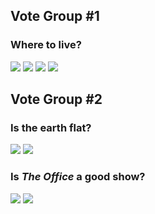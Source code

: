 ## Vote Group #1
### Where to live?
[![](https://api.gh-polls.com/poll/01D936WHX5QTBDG69XXQ42BAG1/The%20Quad)](https://api.gh-polls.com/poll/01D936WHX5QTBDG69XXQ42BAG1/The%20Quad/vote)
[![](https://api.gh-polls.com/poll/01D936WHX5QTBDG69XXQ42BAG1/Hill)](https://api.gh-polls.com/poll/01D936WHX5QTBDG69XXQ42BAG1/Hill/vote)
[![](https://api.gh-polls.com/poll/01D936WHX5QTBDG69XXQ42BAG1/Domus)](https://api.gh-polls.com/poll/01D936WHX5QTBDG69XXQ42BAG1/Domus/vote)
[![](https://api.gh-polls.com/poll/01D936WHX5QTBDG69XXQ42BAG1/Van%20Pelt)](https://api.gh-polls.com/poll/01D936WHX5QTBDG69XXQ42BAG1/Van%20Pelt/vote)

## Vote Group #2
### Is the earth flat?
[![](https://api.gh-polls.com/poll/01D93704VG74JB5GZ2R2H5TXNN/Yea)](https://api.gh-polls.com/poll/01D93704VG74JB5GZ2R2H5TXNN/Yea/vote)
[![](https://api.gh-polls.com/poll/01D93704VG74JB5GZ2R2H5TXNN/Nay)](https://api.gh-polls.com/poll/01D93704VG74JB5GZ2R2H5TXNN/Nay/vote)
### Is *The Office* a good show?
[![](https://api.gh-polls.com/poll/01D93726SCXTS0HANTZYCA3HB1/Yea)](https://api.gh-polls.com/poll/01D93726SCXTS0HANTZYCA3HB1/Yea/vote)
[![](https://api.gh-polls.com/poll/01D93726SCXTS0HANTZYCA3HB1/Nay)](https://api.gh-polls.com/poll/01D93726SCXTS0HANTZYCA3HB1/Nay/vote)
